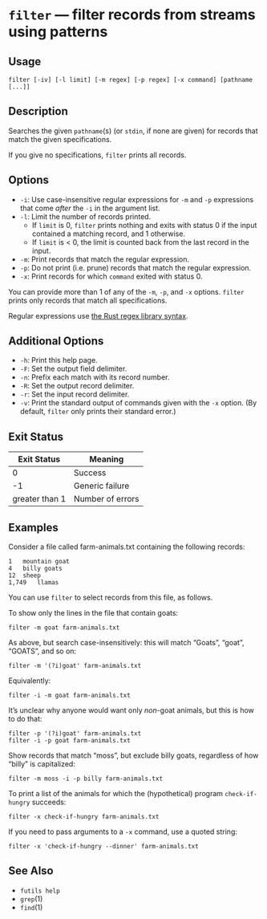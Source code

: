 # `filter` — filter records from streams using patterns

## Usage

```
filter [-iv] [-l limit] [-m regex] [-p regex] [-x command] [pathname [...]]
```

## Description

Searches the given `pathname`(s) (or `stdin`, if none are given) for records
that match the given specifications.

If you give no specifications, `filter` prints all records.

## Options

* `-i`: Use case-insensitive regular expressions for `-m` and `-p` expressions
  that come *after* the `-i` in the argument list.
* `-l`: Limit the number of records printed.
  * If `limit` is 0, `filter` prints nothing and exits with status 0 if the
    input contained a matching record, and 1 otherwise.
  * If `limit` is < 0, the limit is counted back from the last record in the
    input.
* `-m`: Print records that match the regular expression.
* `-p`: Do not print (i.e. prune) records that match the regular expression.
* `-x`: Print records for which `command` exited with status 0.

You can provide more than 1 of any of the `-m`, `-p`, and `-x` options. `filter`
prints only records that match all specifications.

Regular expressions use [the Rust regex library
syntax](https://docs.rs/regex/latest/regex/).

## Additional Options

* `-h`: Print this help page.
* `-F`: Set the output field delimiter.
* `-n`: Prefix each match with its record number.
* `-R`: Set the output record delimiter.
* `-r`: Set the input record delimiter.
* `-v`: Print the standard output of commands given with the `-x` option. (By
  default, `filter` only prints their standard error.)

## Exit Status

| Exit Status    | Meaning            |
|----------------|--------------------|
|              0 | Success            |
|             -1 | Generic failure    |
| greater than 1 | Number of errors   |

## Examples

Consider a file called farm-animals.txt containing the following records:

```
1	mountain goat
4	billy goats
12	sheep
1,749	llamas
```

You can use `filter` to select records from this file, as follows.

To show only the lines in the file that contain goats:

```
filter -m goat farm-animals.txt
```

As above, but search case-insensitively: this will match “Goats”, “goat”,
“GOATS”, and so on:

```
filter -m '(?i)goat' farm-animals.txt
```

Equivalently:

```
filter -i -m goat farm-animals.txt
```

It’s unclear why anyone would want only *non*-goat animals, but this is how to
do that:

```
filter -p '(?i)goat' farm-animals.txt
filter -i -p goat farm-animals.txt
```

Show records that match “moss”, but exclude billy goats, regardless of how
“billy” is capitalized:

```
filter -m moss -i -p billy farm-animals.txt
```

To print a list of the animals for which the (hypothetical) program
`check-if-hungry` succeeds:

```
filter -x check-if-hungry farm-animals.txt
```

If you need to pass arguments to a `-x` command, use a quoted string:

```
filter -x 'check-if-hungry --dinner' farm-animals.txt
```

## See Also

* `futils help`
* `grep`(1)
* `find`(1)
